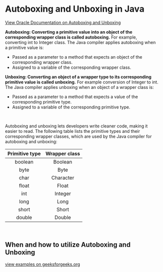 # Autoboxing and Unboxing in Java

[View Oracle Documentation on Autoboxing and Unboxing](https://docs.oracle.com/javase/tutorial/java/data/autoboxing.html)

**Autoboxing: Converting a primitive value into an object of the corresponding wrapper class is called autoboxing.**
For example, converting int to Integer class. The Java compiler applies autoboxing when a primitive value is:
- Passed as a parameter to a method that expects an object of the corresponding wrapper class.
- Assigned to a variable of the corresponding wrapper class.

**Unboxing: Converting an object of a wrapper type to its corresponding primitive value is called unboxing.**
For example conversion of Integer to int. The Java compiler applies unboxing when an object of a wrapper class is:
- Passed as a parameter to a method that expects a value of the corresponding primitive type.
- Assigned to a variable of the corresponding primitive type.


<br>

Autoboxing and unboxing lets developers write cleaner code, making it easier to read. The following table lists the primitive types and their corresponding wrapper classes, which are used by the Java compiler for autoboxing and unboxing:

| Primitive type | Wrapper class |
|:--------------:|:-------------:|
| boolean |	Boolean |
| byte | Byte |
| char | Character |
| float | Float |
| int | Integer |
| long | Long |
| short | Short |
| double | Double |

<br>


## When and how to utilize Autoboxing and Unboxing

[view examples on geeksforgeeks.org](https://www.geeksforgeeks.org/autoboxing-unboxing-java/)
